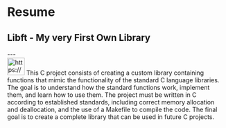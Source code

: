 # Resume
<h2>Libft - My very First Own Library</h2>
---
<aside>
<img src="https://www.notion.so/icons/checkmark_lightgray.svg" alt="https://www.notion.so/icons/checkmark_lightgray.svg" width="40px" /> 
This C project consists of creating a custom library containing functions that mimic the functionality of the standard C language libraries. The goal is to understand how the standard functions work, implement them, and learn how to use them. The project must be written in C according to established standards, including correct memory allocation and deallocation, and the use of a Makefile to compile the code.  The final goal is to create a complete library that can be used in future C projects.

</aside>
